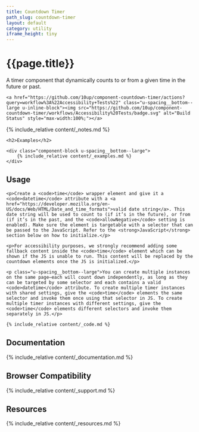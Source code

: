 ```yaml
---
title: Countdown Timer
path_slug: countdown-timer
layout: default
category: utility
iframe_height: tiny
---
```


<div class="u-align-center--small">
	<h1>{{page.title}}</h1>
	<p class="u-lighten">
		A timer component that dynamically counts to or from a given time in the future or past.
	</p>

	<a href="https://github.com/10up/component-countdown-timer/actions?query=workflow%3A%22Accessibility+Tests%22" class="u-spacing__bottom--large u-inline-block"><img src="https://github.com/10up/component-countdown-timer/workflows/Accessibility%20Tests/badge.svg" alt="Build Status" style="max-width:100%;"></a>

</div>



{% include_relative content/_notes.md %}

<div class="u-spacing__top--large">

	<h2>Examples</h2>

	<div class="component-block u-spacing__bottom--large">
		{% include_relative content/_examples.md %}
	</div>
</div>

## Usage
<div class="component-block u-spacing__bottom--large">

	<p>Create a <code>time</code> wrapper element and give it a <code>datetime</code> attribute with a <a href="https://developer.mozilla.org/en-US/docs/Web/HTML/Date_and_time_formats">valid date string</a>. This date string will be used to count to (if it’s in the future), or from (if it’s in the past, and the <code>allowNegative</code> setting is enabled). Make sure the element is targetable with a selector that can be passed to the JavaScript. Refer to the <strong>JavaScript</strong> section below on how to initialize.</p>

	<p>For accessibility purposes, we strongly recommend adding some fallback content inside the <code>time</code> element which can be shown if the JS is unable to run. This content will be replaced by the countdown elements once the JS is initialized.</p>

	<p class="u-spacing__bottom--large">You can create multiple instances on the same page—each will count down independently, as long as they can be targeted by some selector and each contains a valid <code>datetime</code> attribute. To create multiple timer instances with shared settings, give the <code>time</code> elements the same selector and invoke them once using that selector in JS. To create multiple timer instances with different settings, give the <code>time</code> elements different selectors and invoke them separately in JS.</p>

	{% include_relative content/_code.md %}
</div>

## Documentation
<div class="component-block u-spacing__bottom--large">
	{% include_relative content/_documentation.md %}
</div>

## Browser Compatibility
<div class="component-block u-spacing__bottom--large">
	{% include_relative content/_support.md %}
</div>

## Resources
<div class="component-block u-spacing__bottom--large">
	{% include_relative content/_resources.md %}
</div>
